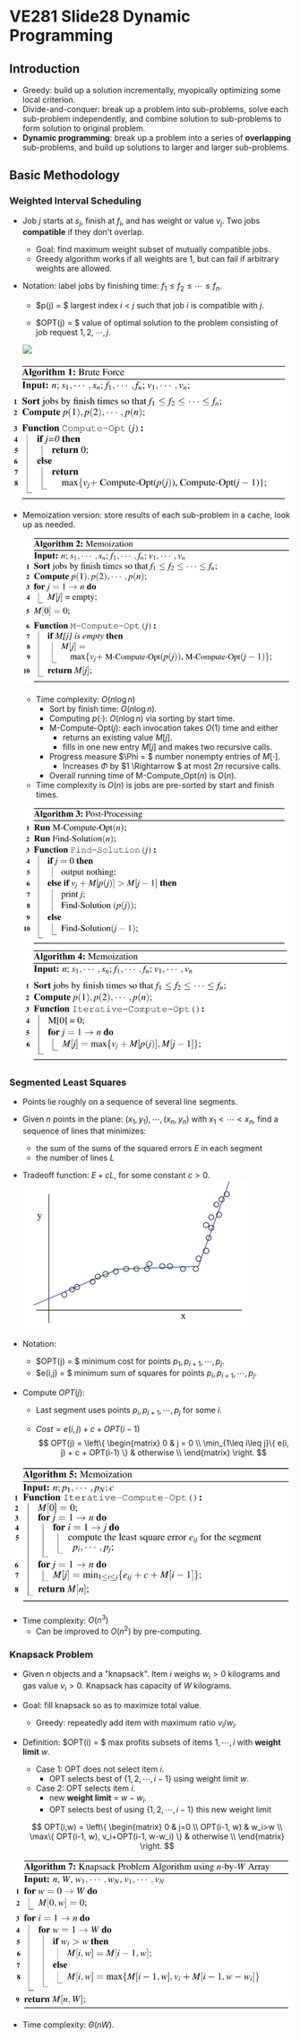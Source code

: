 # VE281 Slide28 Dynamic Programming

## Introduction

* Greedy: build up a solution incrementally, myopically optimizing some local criterion.
* Divide-and-conquer: break up a problem into sub-problems, solve each sub-problem independently, and combine solution to sub-problems to form solution to original problem.
* **Dynamic programming**: break up a problem into a series of **overlapping** sub-problems, and build up solutions to larger and larger sub-problems.



## Basic Methodology

### Weighted Interval Scheduling

* Job $j$ starts at $s_j$, finish at $f_i$, and has weight or value $v_j$. Two jobs **compatible** if they don't overlap.

  * Goal: find maximum weight subset of mutually compatible jobs.
  * Greedy algorithm works if all weights are 1, but can fail if arbitrary weights are allowed.

* Notation: label jobs by finishing time: $f_1 \leq f_2 \leq \cdots \leq f_n$. 

  * $p(j) = $ largest index $i < j$ such that job $i$ is compatible with $j$.

  * $OPT(j) = $ value of optimal solution to the problem consisting of job request $1, 2, \cdots, j$.
  <img src="http://latex.codecogs.com/svg.latex?OPT(j) = \left\{  \begin{matrix} 0 & j = 0 \\ \max\{ v_j + OPT(p(j)), OPT(j-1)\} & otherwise \\ \end{matrix} \right."/>
    

![](https://github.com/chuleichen/ji-ve281-slide_notes/blob/master/fig/%E6%89%B9%E6%B3%A8%202019-12-04%20202236.png?raw=true)

* Memoization version: store results of each sub-problem in a cache, look up as needed.

  ![](https://github.com/chuleichen/ji-ve281-slide_notes/blob/master/fig/%E6%89%B9%E6%B3%A8%202019-12-04%20204252.png?raw=true)

  * Time complexity: $O(n \log n)$
    * Sort by finish time: $O(n \log n)$.
    * Computing $p(\cdot)$: $O(n \log n)$ via sorting by start time.
    * M-Compute-Opt($j$): each invocation takes $O(1)$ time and either
      * returns an existing value $M[j]$.
      * fills in one new entry $M[j]$ and makes two recursive calls.
    * Progress measure $\Phi = $ number nonempty entries of $M[\cdot]$.
      * Increases $\Phi$ by $1 \Rightarrow $ at most $2n$ recursive calls.
    * Overall running time of M-Compute_Opt($n$) is $O(n)$.
  * Time complexity is $O(n)$ is jobs are pre-sorted by start and finish times.
  
  ![](https://github.com/chuleichen/ji-ve281-slide_notes/blob/master/fig/%E6%89%B9%E6%B3%A8%202019-12-04%20210507.png?raw=true)
  ![](https://github.com/chuleichen/ji-ve281-slide_notes/blob/master/fig/%E6%89%B9%E6%B3%A8%202019-12-04%20210538.png?raw=true)



### Segmented Least Squares

* Points lie roughly on a sequence of several line segments.
* Given $n$ points in the plane: $(x_1, y_1), \cdots, (x_n, y_n)$ with $x_1 < \cdots < x_n$, find a sequence of lines that minimizes:
  * the sum of the sums of the squared errors $E$ in each segment
  * the number of lines $L$
* Tradeoff function: $E+cL$, for some constant $c>0$.
  ![](https://github.com/chuleichen/ji-ve281-slide_notes/blob/master/fig/%E6%89%B9%E6%B3%A8%202019-12-04%20210935.png?raw=true)

* Notation:

  * $OPT(j) = $ minimum cost for points $p_1, p_{i+1}, \cdots, p_j$.
  * $e(i,j) = $ minimum sum of squares for points $p_i, p_{i+1}, \cdots, p_j$.

* Compute $OPT(j)$:

  * Last segment uses points $p_i, p_{i+1}, \cdots, p_j$ for some $i$.

  * $Cost = e(i,j)+c+OPT(i-1)$
    $$
    OPT(j) = \left\{ \begin{matrix} 0 & j = 0 \\ \min_{1\leq i\leq j}\{ e(i, j) + c + OPT(i-1) \} & otherwise \\ \end{matrix} \right.
    $$
    

![](https://github.com/chuleichen/ji-ve281-slide_notes/blob/master/fig/%E6%89%B9%E6%B3%A8%202019-12-04%20211352.png?raw=true)

* Time complexity: $O(n^3)$
  * Can be improved to $O(n^2)$ by pre-computing.



### Knapsack Problem

* Given $n$ objects and a "knapsack". Item $i$ weighs $w_i>0$ kilograms and gas value $v_i>0$. Knapsack has capacity of $W$ kilograms.

* Goal: fill knapsack so as to maximize total value.

  * Greedy: repeatedly add item with maximum ratio $v_i/w_i$.

* Definition: $OPT(i) = $ max profits subsets of items $1, \cdots, i$ with **weight limit** $w$.

  * Case 1: OPT does not select item $i$.
    * OPT selects best of $\{ 1, 2, \cdots, i-1 \}$ using weight limit $w$.
  * Case 2: OPT selects item $i$.
    * new **weight limit** = $w-w_i$.
    * OPT selects best of using $\{ 1,2,\cdots,i-1 \}$ this new weight limit

  $$
  OPT(i,w) = \left\{  \begin{matrix} 0 & j=0 \\ OPT(i-1, w) & w_i>w \\ \max\{ OPT(i-1, w), v_i+OPT(i-1, w-w_i) \} & otherwise \\ \end{matrix} \right.
  $$

  

![](https://github.com/chuleichen/ji-ve281-slide_notes/blob/master/fig/%E6%89%B9%E6%B3%A8%202019-12-04%20212702.png?raw=true)

* Time complexity: $\Theta(nW)$.
